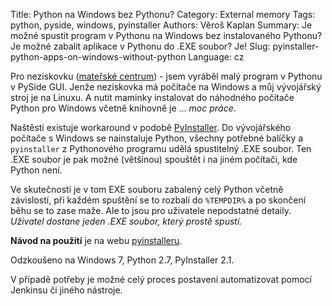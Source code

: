 Title: Python na Windows bez Pythonu?
Category: External memory
Tags: python, pyside, windows, pyinstaller
Authors: Věroš Kaplan
Summary: 
    Je možné spustit program v Pythonu na Windows bez instalovaného Pythonu? 
    Je možné zabalit aplikace v Pythonu do .EXE soubor? 
    Je!
Slug: pyinstaller-python-apps-on-windows-without-python
Language: cz

Pro neziskovku ([mateřské centrum][matata]) - jsem vyráběl malý program v Pythonu 
v PySide GUI. Jenže neziskovka má počítače na Windows a můj vývojářský stroj 
je na Linuxu. A nutit maminky instalovat do náhodného počítače Python 
pro Windows včetně knihovně je ... *moc práce*.

Naštěstí existuje workaround v podobě [PyInstaller][pyinstaller]. Do vývojářského
počítače s Windows se nainstaluje Python, všechny potřebné balíčky a 
`pyinstaller` z Pythonového programu udělá spustitelný .EXE soubor. 
Ten .EXE soubor je pak možné (většinou) spouštět i na jiném počítači, kde Python není.

Ve skutečnosti je v tom EXE souboru zabalený celý Python včetně závislostí, 
při každém spuštění se to rozbalí do `%TEMPDIR%` a po skončení běhu se to zase maže. 
Ale to jsou pro uživatele nepodstatné detaily. 
*Uživatel dostane jeden .EXE soubor, který prostě spustí.*

**Návod na použití** je na webu [pyinstalleru][pyinstaller].

Odzkoušeno na Windows 7, Python 2.7, PyInstaller 2.1.

V případě potřeby je možné celý proces postavení automatizovat 
pomocí Jenkinsu či jiného nástroje.

[pyinstaller]: https://github.com/pyinstaller/pyinstaller/wiki
[matata]: http://www.matata.cz/